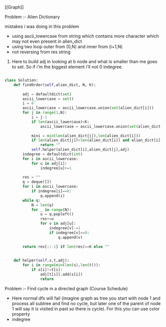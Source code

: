
[[Graph]]

Problem :- Alien Dictionary

mistakes i was doing in this problem
- using ascii_lowercase from string which contains more character which may not even present in alien_dict
- using two loop outer from (0,N) and inner from (i+1,N)
- not reversing from res string

1. Here to build adj in looking at b node and what is smaller than me goes to set. So if i'm the biggest element i'll not 0 indegree.

``` python

class Solution:
    def findOrder(self,alien_dict, N, K):
    
        adj = defaultdict(set)
        ascii_lowercase = set()  
        i = 0
        ascii_lowercase = ascii_lowercase.union(set(alien_dict[i]))
        for j in range(1,N):
            i = j-1
            if len(ascii_lowercase)<K:
                ascii_lowercase = ascii_lowercase.union(set(alien_dict[j]))
            
            mini = min(len(alien_dict[j]),len(alien_dict[i]))
            if len(alien_dict[j])<len(alien_dict[i]) and alien_dict[i][:mini]==alien_dict[j][:mini]:
                return ""
            self.helper(alien_dict[i],alien_dict[j],adj)
        indegree = defaultdict(int)
        for i in ascii_lowercase:
            for u in adj[i]:
                indegree[u]+=1
        
        res = ""
        q = deque([])
        for i in ascii_lowercase:
            if indegree[i]==0:
                q.append(i)
        while q:
            N = len(q)
            for _ in range(N):
                u = q.popleft()
                res+=u
                for v in adj[u]:
                    indegree[v]-=1
                    if indegree[v]==0:
                        q.append(v)
        
        return res[::-1] if len(res)==K else ""
        
        
    def helper(self,s,t,adj):
        for i in range(min(len(s),len(t))):
            if s[i]!=t[i]:
                adj[t[i]].add(s[i])
                return 

```

Problem :- Find cycle in a directed graph  (Course Schedule)
- Here normal dfs will fail (imagine graph as tree you start with node 1 and process all subtree and find no cycle, but later one of the parent of node 1 will say it is visited in past so there is cycle). For this you can use color property
- indegree